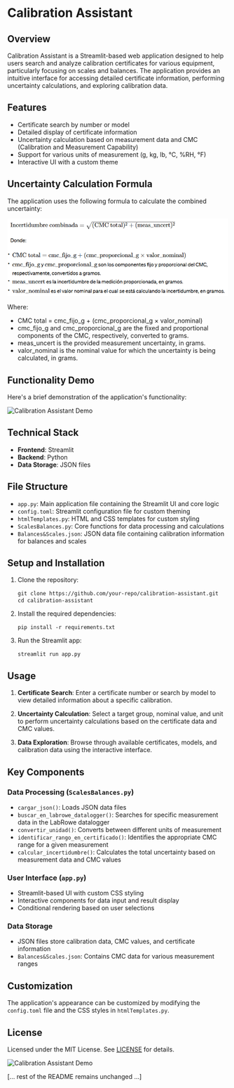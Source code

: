 # Calibration Assistant

## Overview

Calibration Assistant is a Streamlit-based web application designed to help users search and analyze calibration certificates for various equipment, particularly focusing on scales and balances. The application provides an intuitive interface for accessing detailed certificate information, performing uncertainty calculations, and exploring calibration data.

## Features

- Certificate search by number or model
- Detailed display of certificate information
- Uncertainty calculation based on measurement data and CMC (Calibration and Measurement Capability)
- Support for various units of measurement (g, kg, lb, °C, %RH, °F)
- Interactive UI with a custom theme

## Uncertainty Calculation Formula

The application uses the following formula to calculate the combined uncertainty:

![Uncertainty Calculation Formula](images/Formula.png)

Where:
- CMC total = cmc_fijo_g + (cmc_proporcional_g × valor_nominal)
- cmc_fijo_g and cmc_proporcional_g are the fixed and proportional components of the CMC, respectively, converted to grams.
- meas_uncert is the provided measurement uncertainty, in grams.
- valor_nominal is the nominal value for which the uncertainty is being calculated, in grams.

## Functionality Demo

Here's a brief demonstration of the application's functionality:

![Calibration Assistant Demo](https://raw.githubusercontent.com/yourusername/calibration-assistant/main/images/function.gif)

## Technical Stack

- **Frontend**: Streamlit
- **Backend**: Python
- **Data Storage**: JSON files

## File Structure

- `app.py`: Main application file containing the Streamlit UI and core logic
- `config.toml`: Streamlit configuration file for custom theming
- `htmlTemplates.py`: HTML and CSS templates for custom styling
- `ScalesBalances.py`: Core functions for data processing and calculations
- `Balances&Scales.json`: JSON data file containing calibration information for balances and scales

## Setup and Installation

1. Clone the repository:
   ```
   git clone https://github.com/your-repo/calibration-assistant.git
   cd calibration-assistant
   ```

2. Install the required dependencies:
   ```
   pip install -r requirements.txt
   ```

3. Run the Streamlit app:
   ```
   streamlit run app.py
   ```

## Usage

1. **Certificate Search**: Enter a certificate number or search by model to view detailed information about a specific calibration.

2. **Uncertainty Calculation**: Select a target group, nominal value, and unit to perform uncertainty calculations based on the certificate data and CMC values.

3. **Data Exploration**: Browse through available certificates, models, and calibration data using the interactive interface.

## Key Components

### Data Processing (`ScalesBalances.py`)

- `cargar_json()`: Loads JSON data files
- `buscar_en_labrowe_datalogger()`: Searches for specific measurement data in the LabRowe datalogger
- `convertir_unidad()`: Converts between different units of measurement
- `identificar_rango_en_certificado()`: Identifies the appropriate CMC range for a given measurement
- `calcular_incertidumbre()`: Calculates the total uncertainty based on measurement data and CMC values

### User Interface (`app.py`)

- Streamlit-based UI with custom CSS styling
- Interactive components for data input and result display
- Conditional rendering based on user selections

### Data Storage

- JSON files store calibration data, CMC values, and certificate information
- `Balances&Scales.json`: Contains CMC data for various measurement ranges

## Customization

The application's appearance can be customized by modifying the `config.toml` file and the CSS styles in `htmlTemplates.py`.

## License

Licensed under the MIT License. See [LICENSE](LICENSE) for details.


![Calibration Assistant Demo](https://raw.githubusercontent.com/yourusername/calibration-assistant/main/images/function.gif)

[... rest of the README remains unchanged ...]
